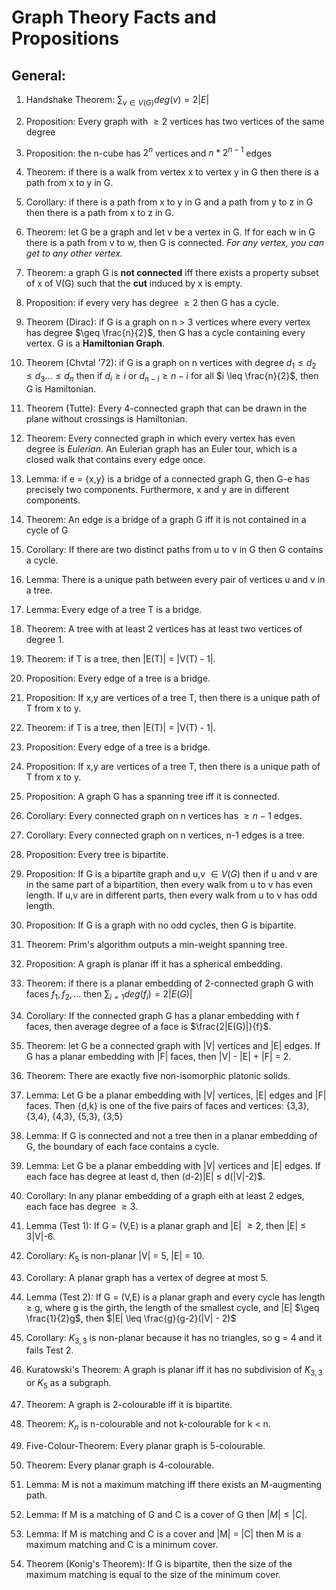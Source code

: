 # Graph Theory Facts and Propositions

## General:
1. Handshake Theorem: $\sum_{v \in V(G)} deg(v) = 2|E|$
2. Proposition: Every graph with $\geq 2$ vertices has two vertices of the same degree
3. Proposition: the n-cube has $2^n$ vertices and $n*2^{n-1}$ edges
4. Theorem: if there is a walk from vertex x to vertex y in G then there is a path from x to y in G.
5. Corollary: if there is a path from x to y in G and a path from y to z in G then there is a path from x to z in G.
6. Theorem: let G be a graph and let v be a vertex in G. If for each w in G there is a path from v to w,  then G is connected. *For any vertex, you can get to any other vertex.*
7. Theorem: a graph G is **not connected** iff there exists a property subset of x of V(G) such that the **cut** induced by x is empty.
8. Proposition: if every very has degree $\geq 2$ then G has a cycle.
9. Theorem (Dirac): if G is a graph on n > 3 vertices where every vertex has degree $\geq \frac{n}{2}$, then G has a cycle containing every vertex. G is a **Hamiltonian Graph**.
10. Theorem (Chvtal '72): if G is a graph on n vertices with degree $d_1 \leq d_2 \leq d_3 ... \leq d_n$ then if $d_i \geq i$ or $d_{n-i} \geq n - i$ for all $i \leq \frac{n}{2}$, then G is Hamiltonian.
11. Theorem (Tutte): Every 4-connected graph that can be drawn in the plane without crossings is Hamiltonian.
12. Theorem: Every connected graph in which every vertex has even degree is *Eulerian*. An Eulerian graph has an Euler tour, which is a closed walk that contains every edge once.
13. Lemma: if e = {x,y} is a bridge of a connected graph G, then G-e has precisely two components. Furthermore, x and y are in different components.
14. Theorem: An edge is a bridge of a graph G iff it is not contained in a cycle of G
15. Corollary: If there are two distinct paths from u to v in G then G contains a cycle.
16. Lemma: There is a unique path between every pair of vertices u and v in a tree.
17. Lemma: Every edge of a tree T is a bridge.
18. Theorem: A tree with at least 2 vertices has at least two vertices of degree 1.
19. Theorem: if T is a tree, then |E(T)| = |V(T) - 1|.
20. Proposition: Every edge of a tree is a bridge.
21. Proposition: If x,y are vertices of a tree T, then there is a unique path of T from x to y.
19. Theorem: if T is a tree, then |E(T)| = |V(T) - 1|.
20. Proposition: Every edge of a tree is a bridge.
21. Proposition: If x,y are vertices of a tree T, then there is a unique path of T from x to y.
22. Proposition: A graph G has a spanning tree iff it is connected.
23. Corollary: Every connected graph on n vertices has $\geq n-1$ edges.
24. Corollary: Every connected graph on n vertices, n-1 edges is a tree.
25. Proposition: Every tree is bipartite.
26. Proposition: If G is a bipartite graph and u,v $\in V(G)$ then if u and v are in the same part of a bipartition, then every walk from u to v has even length. If u,v are in different parts, then every walk from u to v has odd length.
27. Proposition: If G is a graph with no odd cycles, then G is bipartite. 
28. Theorem: Prim's algorithm outputs a min-weight spanning tree.
29. Proposition: A graph is planar iff it has a spherical embedding.
30. Theorem: if there is a planar embedding of 2-connected graph G with faces $f_1, f_2, ...$ then $\sum_{i=1} deg(f_i) = 2|E(G)|$

31. Corollary: If the connected graph G has a planar embedding with f faces, then average degree of a face is $\frac{2|E(G)|}{f}$.
32. Theorem: let G be a connected graph with |V| vertices and |E| edges. If G has a planar embedding with |F| faces, then |V| - |E| + |F| = 2. 
33. Theorem: There are exactly five non-isomorphic platonic solids.
34. Lemma: Let G be a planar embedding with |V| vertices, |E| edges and |F| faces. Then {d,k} is one of the five pairs of faces and vertices: {3,3}, {3,4}, {4,3}, {5,3}, {3,5}
35. Lemma: If G is connected and not a tree then in a planar embedding of G, the boundary of each face contains a cycle. 
36. Lemma: Let G be a planar embedding with |V| vertices and |E| edges. If each face has degree at least d, then (d-2)|E| $\leq$ d(|V|-2)$.
37. Corollary: In any planar embedding of a graph eith at least 2 edges, each face has degree $\geq 3$.
38. Lemma (Test 1): If G = (V,E) is a planar graph and |E| $\geq 2$, then |E| $\leq$ 3|V|-6.
39. Corollary: $K_5$ is non-planar |V| = 5, |E| = 10. 
40. Corollary: A planar graph has a vertex of degree at most 5.
41. Lemma (Test 2): If G = (V,E) is a planar graph and every cycle has length $\geq$ g, where g is the girth, the length of the smallest cycle, and |E| $\geq \frac{1}{2}g$, then $|E| \leq \frac{g}{g-2}(|V| - 2)$
42. Corollary: $K_{3,3}$ is non-planar because it has no triangles, so g = 4 and it fails Test 2. 
43. Kuratowski's Theorem: A graph is planar iff it has no subdivision of $K_{3,3}$ or $K_5$ as a subgraph.
44. Theorem: A graph is 2-colourable iff it is bipartite.
45. Theorem: $K_n$ is n-colourable and not k-colourable for k < n.
46. Five-Colour-Theorem: Every planar graph is 5-colourable.
47. Theorem: Every planar graph is 4-colourable.
48. Lemma: M is not a maximum matching iff there exists an M-augmenting path.
49. Lemma: If M is a matching of G and C is a cover of G then $|M| \leq |C|$.
50. Lemma: If M is matching and C is a cover and |M| = |C| then M is a maximum matching and C is a minimum cover.
51. Theorem (Konig's Theorem): If G is bipartite, then the size of the maximum matching is equal to the size of the minimum cover.
